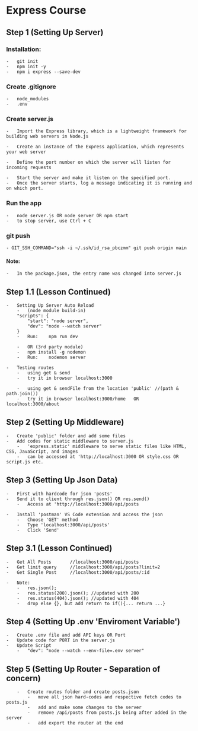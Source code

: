 # Express Course

## Step 1 (Setting Up Server)

###  Installation:
    -   git init
    -   npm init -y
    -   npm i express --save-dev

###  Create .gitignore
    -   node_modules
    -   .env

###  Create server.js
    -   Import the Express library, which is a lightweight framework for building web servers in Node.js

    -   Create an instance of the Express application, which represents your web server

    -   Define the port number on which the server will listen for incoming requests

    -   Start the server and make it listen on the specified port.
    -   Once the server starts, log a message indicating it is running and on which port.

###  Run the app
    -   node server.js OR node server OR npm start
    -   to stop server, use Ctrl + C

###  git push
    - GIT_SSH_COMMAND="ssh -i ~/.ssh/id_rsa_pbczmm" git push origin main

#### Note:
    -   In the package.json, the entry name was changed into server.js

## Step 1.1 (Lesson Continued)
    -   Setting Up Server Auto Reload
        -   (node module build-in)
        "scripts": {
            "start": "node server",
            "dev": "node --watch server"
        }
        -   Run:    npm run dev

        -   OR (3rd party module)
        -   npm install -g nodemon
        -   Run:    nodemon server

    -   Testing routes
        -   using get & send
        -   try it in browser localhost:3000

        -   using get & sendFile from the location 'public' //(path & path.join())
        -   try it in browser localhost:3000/home   OR localhost:3000/about

## Step 2 (Setting Up Middleware)
    -   Create 'public' folder and add some files
    -   Add codes for static middleware to server.js
        -   'express.static' middleware to serve static files like HTML, CSS, JavaScript, and images
        -   can be accessed at 'http://localhost:3000 OR style.css OR script.js etc.

## Step 3 (Setting Up Json Data)
    -   First with hardcode for json 'posts'
    -   Send it to client through res.json() OR res.send()
        -   Access at 'http://localhost:3000/api/posts

    -   Install 'postman' VS Code extension and access the json
        -   Choose 'GET' method
        -   Type 'localhost:3000/api/posts'
        -   Click 'Send'

## Step 3.1 (Lesson Continued)
    -   Get All Posts       //localhost:3000/api/posts
    -   Get limit query     //localhost:3000/api/posts?limit=2
    -   Get Single Post     //localhost:3000/api/posts/:id

    -   Note:
        -   res.json();
        -   res.status(200).json(); //updated with 200
        -   res.status(404).json(); //updated with 404
        -   drop else {}, but add return to if(){... return ...}

## Step 4 (Setting Up .env 'Enviroment Variable')
    -   Create .env file and add API keys OR Port
    -   Update code for PORT in the server.js
    -   Update Script
        -   "dev": "node --watch --env-file=.env server"

## Step 5 (Setting Up Router - Separation of concern)
        -   Create routes folder and create posts.json
            -   move all json hard-codes and respective fetch codes to posts.js
            -   add and make some changes to the server
            -   remove /api/posts from posts.js being after added in the server
            -   add export the router at the end